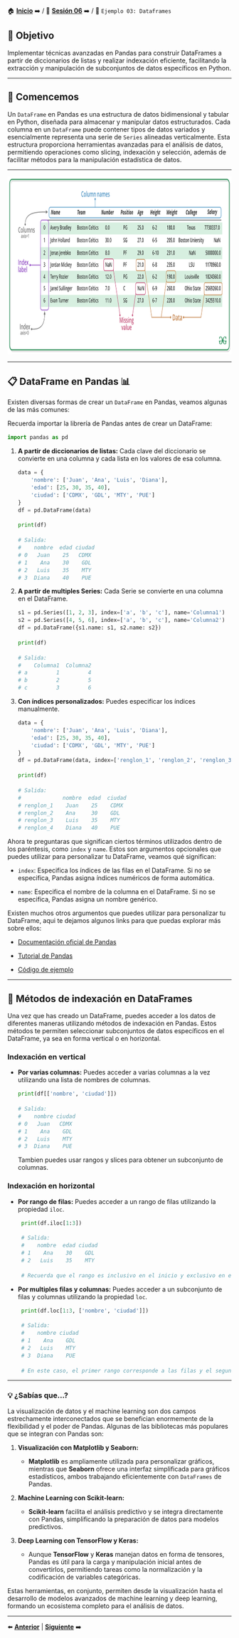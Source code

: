🏠 [**Inicio**](../../Readme.md) ➡️ / 📖 [**Sesión 06**](../Readme.md) ➡️ / 📝 `Ejemplo 03: Dataframes`

## 🎯 Objetivo

Implementar técnicas avanzadas en Pandas para construir DataFrames a partir de diccionarios de listas y realizar indexación eficiente, facilitando la extracción y manipulación de subconjuntos de datos específicos en Python.

---

## 🚀 Comencemos

Un `DataFrame` en Pandas es una estructura de datos bidimensional y tabular en Python, diseñada para almacenar y manipular datos estructurados. Cada columna en un `DataFrame` puede contener tipos de datos variados y esencialmente representa una serie de `Series` alineadas verticalmente. Esta estructura proporciona herramientas avanzadas para el análisis de datos, permitiendo operaciones como slicing, indexación y selección, además de facilitar métodos para la manipulación estadística de datos.

---

<div align="center">
    <img src="/Sesion-06/Imagenes/Dataframe.png" alt="API" width="800" height="400">
</div>

---

## 📋 **DataFrame en Pandas** 📊

Existen diversas formas de crear un `DataFrame` en Pandas, veamos algunas de las más comunes:

Recuerda importar la librería de Pandas antes de crear un DataFrame:

```python
import pandas as pd
```

1. **A partir de diccionarios de listas:** Cada clave del diccionario se convierte en una columna y cada lista en los valores de esa columna.
   ```python
   data = {
       'nombre': ['Juan', 'Ana', 'Luis', 'Diana'],
       'edad': [25, 30, 35, 40],
       'ciudad': ['CDMX', 'GDL', 'MTY', 'PUE']
   }
   df = pd.DataFrame(data)

   print(df)
   
   # Salida:
   #    nombre  edad ciudad
   # 0   Juan    25   CDMX
   # 1    Ana    30    GDL
   # 2   Luis    35    MTY
   # 3  Diana    40    PUE
   ```

<!-- A partir de una Serie: -->

2. **A partir de multiples Series:** Cada Serie se convierte en una columna en el DataFrame.
   ```python
   s1 = pd.Series([1, 2, 3], index=['a', 'b', 'c'], name='Columna1')
   s2 = pd.Series([4, 5, 6], index=['a', 'b', 'c'], name='Columna2')
   df = pd.DataFrame({s1.name: s1, s2.name: s2})

   print(df)

   # Salida:
   #    Columna1  Columna2
   # a         1         4
   # b         2         5
   # c         3         6
   ```


3. **Con índices personalizados:** Puedes especificar los índices manualmente.
   ```python
   data = {
       'nombre': ['Juan', 'Ana', 'Luis', 'Diana'],
       'edad': [25, 30, 35, 40],
       'ciudad': ['CDMX', 'GDL', 'MTY', 'PUE']
   }
   df = pd.DataFrame(data, index=['renglon_1', 'renglon_2', 'renglon_3', 'renglon_4'])

   print(df)

   # Salida:
   #             nombre  edad  ciudad
   # renglon_1    Juan    25    CDMX
   # renglon_2    Ana     30    GDL
   # renglon_3    Luis    35    MTY
   # renglon_4    Diana   40    PUE
   ```

Ahora te preguntaras que significan ciertos términos utilizados dentro de los paréntesis, como `index` y `name`. Estos son argumentos opcionales que puedes utilizar para personalizar tu DataFrame, veamos qué significan:

- `index`: Especifica los índices de las filas en el DataFrame. Si no se especifica, Pandas asigna índices numéricos de forma automática.

- `name`: Especifica el nombre de la columna en el DataFrame. Si no se especifica, Pandas asigna un nombre genérico.

Existen muchos otros argumentos que puedes utilizar para personalizar tu DataFrame, aqui te dejamos algunos links para que puedas explorar más sobre ellos:

- [Documentación oficial de Pandas](https://pandas.pydata.org/pandas-docs/stable/reference/api/pandas.DataFrame.html)

- [Tutorial de Pandas](https://aprendepython.es/pypi/datascience/pandas/#dataframes)

- [Código de ejemplo](https://www.geeksforgeeks.org/python-pandas-dataframe/)

---

<!-- Metodos de indexacion en vertical y horizontal -->

## 📌 **Métodos de indexación en DataFrames**

Una vez que has creado un DataFrame, puedes acceder a los datos de diferentes maneras utilizando métodos de indexación en Pandas. Estos métodos te permiten seleccionar subconjuntos de datos específicos en el DataFrame, ya sea en forma vertical o en horizontal.

### **Indexación en vertical**

- **Por varias columnas:** Puedes acceder a varias columnas a la vez utilizando una lista de nombres de columnas.
  ```python
  print(df[['nombre', 'ciudad']])

  # Salida:
  #    nombre ciudad
  # 0   Juan   CDMX
  # 1    Ana    GDL
  # 2   Luis    MTY
  # 3  Diana    PUE
  ```
   Tambien puedes usar rangos y slices para obtener un subconjunto de columnas.

### **Indexación en horizontal**

- **Por rango de filas:** Puedes acceder a un rango de filas utilizando la propiedad `iloc`.
  ```python
   print(df.iloc[1:3])

   # Salida:
   #    nombre  edad ciudad
   # 1    Ana    30    GDL
   # 2   Luis    35    MTY

   # Recuerda que el rango es inclusivo en el inicio y exclusivo en el final.
  ```


- **Por multiples filas y columnas:** Puedes acceder a un subconjunto de filas y columnas utilizando la propiedad `loc`.
  ```python
   print(df.loc[1:3, ['nombre', 'ciudad']])

   # Salida:
   #    nombre ciudad
   # 1    Ana    GDL
   # 2   Luis    MTY
   # 3  Diana    PUE

   # En este caso, el primer rango corresponde a las filas y el segundo rango a las columnas.
  ```


---

### 💡 **¿Sabías que...?**

La visualización de datos y el machine learning son dos campos estrechamente interconectados que se benefician enormemente de la flexibilidad y el poder de Pandas. Algunas de las bibliotecas más populares que se integran con Pandas son:

1. **Visualización con Matplotlib y Seaborn:** 
   - **Matplotlib** es ampliamente utilizada para personalizar gráficos, mientras que **Seaborn** ofrece una interfaz simplificada para gráficos estadísticos, ambos trabajando eficientemente con `DataFrames` de Pandas.

2. **Machine Learning con Scikit-learn:**
   - **Scikit-learn** facilita el análisis predictivo y se integra directamente con Pandas, simplificando la preparación de datos para modelos predictivos.

3. **Deep Learning con TensorFlow y Keras:**
   - Aunque **TensorFlow** y **Keras** manejan datos en forma de tensores, Pandas es útil para la carga y manipulación inicial antes de convertirlos, permitiendo tareas como la normalización y la codificación de variables categóricas.

Estas herramientas, en conjunto, permiten desde la visualización hasta el desarrollo de modelos avanzados de machine learning y deep learning, formando un ecosistema completo para el análisis de datos.

---

⬅️ [**Anterior**](../Readme.md) | [**Siguiente**](../Ejemplo-04/Readme.md) ➡️